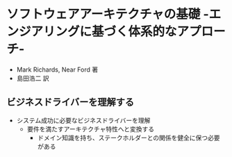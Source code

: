 # ソフトウェアアーキテクチャの基礎 -エンジアリングに基づく体系的なアプローチ-
- Mark Richards, Near Ford 著
- 島田浩二 訳

## ビジネスドライバーを理解する
- システム成功に必要なビジネスドライバーを理解
  - 要件を満たすアーキテクチャ特性へと変換する
    - ドメイン知識を持ち、ステークホルダーとの関係を健全に保つ必要がある
